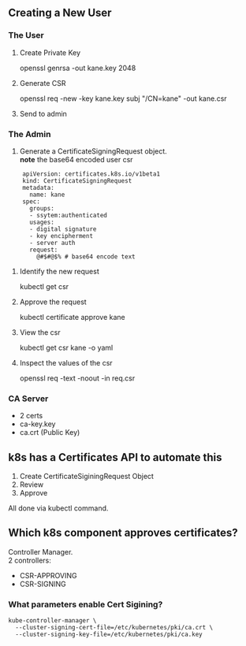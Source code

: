 ## Creating a New User
### The User
1. Create Private Key  
    
    openssl genrsa -out kane.key 2048

2. Generate CSR  

    openssl req -new -key kane.key subj "/CN=kane" -out kane.csr


3. Send to admin

### The Admin
1. Generate a CertificateSigningRequest object.  
**note** the base64 encoded user csr 
```
    apiVersion: certificates.k8s.io/v1beta1
    kind: CertificateSigningRequest
    metadata:  
      name: kane
    spec:
      groups:
      - ssytem:authenticated
      usages:
      - digital signature
      - key encipherment
      - server auth
      request: 
        @#$#@$% # base64 encode text
```       
1. Identify the new request  
    
    kubectl get csr


1. Approve the request  
    
    kubectl certificate approve kane

1. View the csr

    kubectl get csr kane -o yaml

1. Inspect the values of the csr  

    openssl req -text -noout -in req.csr
    

### CA Server
* 2 certs
* ca-key.key
* ca.crt (Public Key)

## k8s has a Certificates API to automate this 
1. Create CertificateSiginingRequest Object
1. Review
1. Approve  

All done via kubectl command.

## Which k8s component approves certificates?
Controller Manager.  
2 controllers:  
* CSR-APPROVING
* CSR-SIGNING

### What parameters enable Cert Sigining?
```
kube-controller-manager \
  --cluster-signing-cert-file=/etc/kubernetes/pki/ca.crt \
  --cluster-signing-key-file=/etc/kubernetes/pki/ca.key